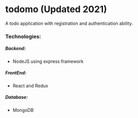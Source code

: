 # todomo (Updated 2021)
A todo application with registration and authentication ability.

### Technologies:
##### Backend:
* NodeJS using express framework
##### FrontEnd:
* React and Redux
##### Database:
* MongoDB